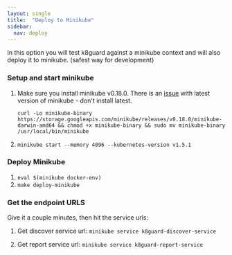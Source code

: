 ```yaml
---
layout: single
title:  "Deploy to Minikube"
sidebar:
  nav: deploy
---
```



In this option you will test k8guard against a minikube context and will also deploy it to minikube. (safest way for development)

### Setup and start minikube
1. Make sure you install minikube v0.18.0. There is an [issue](https://github.com/kubernetes/minikube/issues/1521) with latest version of minikube - don't install latest.

	```
	curl -Lo minikube-binary https://storage.googleapis.com/minikube/releases/v0.18.0/minikube-darwin-amd64 && chmod +x minikube-binary && sudo mv minikube-binary /usr/local/bin/minikube
	```

1. ```minikube start --memory 4096 --kubernetes-version v1.5.1```

### Deploy Minikube

1. ```eval $(minikube docker-env)```
1. ```make deploy-minikube```


### Get the endpoint URLS

Give it a couple minutes, then hit the service urls:

1. Get discover service url: ``` minikube service k8guard-discover-service ```

1. Get report service url:
 ``` minikube service k8guard-report-service ```
